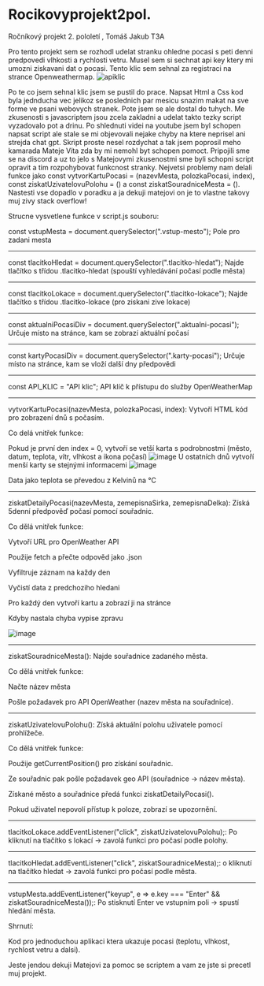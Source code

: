 # Rocikovyprojekt2pol.
Ročníkový projekt 2. pololetí , Tomáš Jakub T3A

Pro tento projekt sem se rozhodl udelat stranku ohledne pocasi s peti denni predpovedi vlhkosti a rychlosti vetru.
Musel sem si sechnat api key ktery mi umozni ziskavani dat o pocasi. Tento klic sem sehnal za registraci na strance Openweathermap.
![apiklic](https://github.com/user-attachments/assets/55d982a2-978d-4637-9358-81974d7203d6)

Po te co jsem sehnal klic jsem se pustil do prace.
Napsat Html a Css kod byla jednducha vec jelikoz se poslednich par mesicu snazim makat na sve forme ve psani webovych stranek. Pote jsem se ale dostal do tuhych. Me zkusenosti s javascriptem jsou zcela zakladni a udelat takto tezky script vyzadovalo pot a drinu.
Po shlednuti videi na youtube jsem byl schopen napsat script ale stale se mi objevovali nejake chyby na ktere neprisel ani strejda chat gpt. Skript proste nesel rozdychat a tak jsem poprosil meho kamarada Mateje Víta zda by mi nemohl byt schopen pomoct. Pripojili sme se na discord a uz to jelo s Matejovymi zkusenostmi sme byli schopni script opravit a tim rozpohybovat funkcnost stranky. Nejvetsi problemy nam delali funkce jako const vytvorKartuPocasi = (nazevMesta, polozkaPocasi, index), const ziskatUzivatelovuPolohu = () a const ziskatSouradniceMesta = (). Nastesti vse dopadlo v poradku a ja dekuji matejovi on je to vlastne takovy muj zivy stack overflow!

Strucne vysvetlene funkce v script.js souboru: 

const vstupMesta = document.querySelector(".vstup-mesto");
Pole pro zadani mesta

_____________________________________________________________________________

const tlacitkoHledat = document.querySelector(".tlacitko-hledat");
Najde tlačítko s třídou .tlacitko-hledat (spouští vyhledávání počasí podle města)

_____________________________________________________________________________

const tlacitkoLokace = document.querySelector(".tlacitko-lokace");
Najde tlačítko s třídou .tlacitko-lokace (pro ziskani zive lokace)

_____________________________________________________________________________

const aktualniPocasiDiv = document.querySelector(".aktualni-pocasi");
Určuje místo na stránce, kam se zobrazí aktuální počasí 

_____________________________________________________________________________

const kartyPocasiDiv = document.querySelector(".karty-pocasi");
Určuje místo na stránce, kam se vloží další dny předpovědi 

_____________________________________________________________________________

const API_KLIC = "API klic";
API klíč k přístupu do služby OpenWeatherMap 

_____________________________________________________________________________

vytvorKartuPocasi(nazevMesta, polozkaPocasi, index): Vytvoří HTML kód pro zobrazení dnů s počasím.

Co delá vnitřek funkce:

Pokud je první den index = 0, vytvoří se vetší karta s podrobnostmi (město, datum, teplota, vítr, vlhkost a ikona počasí)
![image](https://github.com/user-attachments/assets/accffc36-9bae-48b7-a46e-25758eda5bbf)
U ostatních dnů vytvoří menší karty se stejnými informacemi
![image](https://github.com/user-attachments/assets/c96a2c93-68b3-44d5-a17b-4ccdf95f4cad)

Data jako teplota se převedou z Kelvinů na °C

_____________________________________________________________________________

ziskatDetailyPocasi(nazevMesta, zemepisnaSirka, zemepisnaDelka): Získá 5denní předpověď počasí pomocí souřadnic.

Co dělá vnitřek funkce:

Vytvoří URL pro OpenWeather API

Použije fetch a přečte odpověd jako .json

Vyfiltruje záznam na každy den 

Vyčistí data z predchoziho hledani

Pro každý den vytvoří kartu a zobrazí ji na stránce 

Kdyby nastala chyba vypise zpravu

![image](https://github.com/user-attachments/assets/e45cf871-2ecf-40c7-8764-852688ac44c2)

_____________________________________________________________________________

ziskatSouradniceMesta(): Najde souřadnice zadaného města.

Co dělá vnitřek funkce:

Načte název města 

Pošle požadavek pro API OpenWeather (nazev města na souřadnice).

_____________________________________________________________________________

ziskatUzivatelovuPolohu(): Získá aktuální polohu uživatele pomocí prohlížeče.

Co dělá vnitřek funkce:

Použije getCurrentPosition() pro získání souřadnic.

Ze souřadnic pak pošle požadavek geo API (souřadnice → název města).

Získané město a souřadnice předá funkci ziskatDetailyPocasi().

Pokud uživatel nepovolí přístup k poloze, zobrazí se upozornění.

_____________________________________________________________________________

tlacitkoLokace.addEventListener("click", ziskatUzivatelovuPolohu);: Po kliknutí na tlačítko s lokací → zavolá funkci pro počasí podle polohy.

_____________________________________________________________________________

tlacitkoHledat.addEventListener("click", ziskatSouradniceMesta);: o kliknutí na tlačítko hledat → zavolá funkci pro počasí podle města.

_____________________________________________________________________________

vstupMesta.addEventListener("keyup", e => e.key === "Enter" && ziskatSouradniceMesta());: Po stisknutí Enter ve vstupním poli → spustí hledání města.

Shrnutí: 

Kod pro jednoduchou aplikaci ktera ukazuje pocasi (teplotu, vlhkost, rychlost vetru a dalsi).

Jeste jendou dekuji Matejovi za pomoc se scriptem a vam ze jste si precetl muj projekt.


